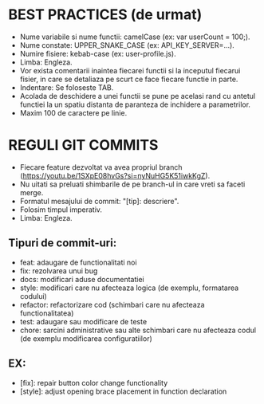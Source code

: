 # BEST PRACTICES (de urmat)

- Nume variabile si nume functii: camelCase (ex: var userCount = 100;).
- Nume constate: UPPER_SNAKE_CASE (ex: API_KEY_SERVER=...).
- Numire fisiere: kebab-case (ex: user-profile.js).
- Limba: Engleza.
- Vor exista comentarii inaintea fiecarei functii si la inceputul fiecarui fisier, in care se detaliaza pe scurt ce face fiecare functie in parte.
- Indentare: Se foloseste TAB.
- Acolada de deschidere a unei functii se pune pe acelasi rand cu antetul functiei la un spatiu distanta de paranteza de inchidere a parametrilor.
- Maxim 100 de caractere pe linie.

# REGULI GIT COMMITS

- Fiecare feature dezvoltat va avea propriul branch (https://youtu.be/1SXpE08hvGs?si=nyNuHG5K51iwkKgZ).
- Nu uitati sa preluati shimbarile de pe branch-ul in care vreti sa faceti merge.
- Formatul mesajului de commit: "[tip]: descriere".
- Folosim timpul imperativ.
- Limba: Engleza.
## Tipuri de commit-uri:
- feat: adaugare de functionalitati noi
- fix: rezolvarea unui bug
- docs: modificari aduse documentatiei
- style: modificari care nu afecteaza logica (de exemplu, formatarea codului)
- refactor: refactorizare cod (schimbari care nu afecteaza functionalitatea)
- test: adaugare sau modificare de teste
- chore: sarcini administrative sau alte schimbari care nu afecteaza codul (de exemplu modificarea configuratiilor)

## EX: 
- [fix]: repair button color change functionality
- [style]: adjust opening brace placement in function declaration